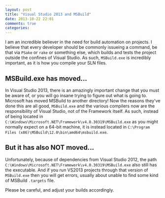 ```yaml
---
layout: post
title: "Visual Studio 2013 and MSBuild"
date: 2013-10-22 22:01
comments: true
categories:
---
```

I am an incredible believer in the need for build automation on projects.  I believe that every developer should be commonly issueing a command, be that via `PSake` or `rake` or something else, which builds and tests the project outside the confines of Visual Studio.  As such, `MSBuild.exe` is incredibly important, as it is how you compile your SLN files.

## MSBuild.exe has moved...

In Visual Studio 2013, there is an amazingly important change that you must be aware of, or you will go insane trying to figure out what is going to.  Microsoft has moved MSBuild to another directory!  Now the reasons they've done this are all good, `MSBuild.exe` and the various compilers now are the responsibility of Visual Studio, not of the Framework itself.  As such, instead of being located in `C:\Windows\Microsoft.NET\Framework\v4.0.30319\MSBuild.exe` as you might normally expect on a 64-bit machine, it is instead located in `C:\Program Files (x86)\MSBuild\12.0\bin\amd64\msbuild.exe`.

## But it has also NOT moved...

Unfortunately, because of dependencies from Visual Studio 2012, the path `C:\Windows\Microsoft.NET\Framework\v4.0.30319\MSBuild.exe` also still has the executable.  And if you run VS2013 projects through that version of `MSBuild.exe` then you will get errors, usually about unable to find some kind of MSBuild `.targets` file.

Please be careful, and adjust your builds accordingly.

